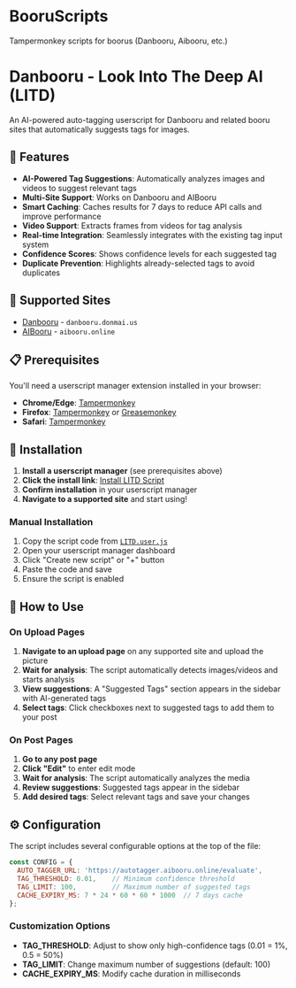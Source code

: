 # BooruScripts
Tampermonkey scripts for boorus (Danbooru, Aibooru, etc.)

# Danbooru - Look Into The Deep AI (LITD)

An AI-powered auto-tagging userscript for Danbooru and related booru sites that automatically suggests tags for images.

## 🚀 Features

- **AI-Powered Tag Suggestions**: Automatically analyzes images and videos to suggest relevant tags
- **Multi-Site Support**: Works on Danbooru and AIBooru
- **Smart Caching**: Caches results for 7 days to reduce API calls and improve performance  
- **Video Support**: Extracts frames from videos for tag analysis
- **Real-time Integration**: Seamlessly integrates with the existing tag input system
- **Confidence Scores**: Shows confidence levels for each suggested tag
- **Duplicate Prevention**: Highlights already-selected tags to avoid duplicates

## 🎯 Supported Sites

- [Danbooru](https://danbooru.donmai.us/) - `danbooru.donmai.us`
- [AIBooru](https://aibooru.online/) - `aibooru.online`

## 📋 Prerequisites

You'll need a userscript manager extension installed in your browser:

- **Chrome/Edge**: [Tampermonkey](https://chrome.google.com/webstore/detail/tampermonkey/dhdgffkkebhmkfjojejmpbldmpobfkfo)
- **Firefox**: [Tampermonkey](https://addons.mozilla.org/en-US/firefox/addon/tampermonkey/) or [Greasemonkey](https://addons.mozilla.org/en-US/firefox/addon/greasemonkey/)
- **Safari**: [Tampermonkey](https://apps.apple.com/us/app/tampermonkey/id1482490089)

## 🔧 Installation

1. **Install a userscript manager** (see prerequisites above)
2. **Click the install link**: [Install LITD Script](https://github.com/Dramorian/BooruScripts/raw/refs/heads/main/LITD.user.js)
3. **Confirm installation** in your userscript manager
4. **Navigate to a supported site** and start using!

### Manual Installation

1. Copy the script code from [`LITD.user.js`](LITD.user.js)
2. Open your userscript manager dashboard
3. Click "Create new script" or "+" button
4. Paste the code and save
5. Ensure the script is enabled

## 📖 How to Use

### On Upload Pages

1. **Navigate to an upload page** on any supported site and upload the picture
2. **Wait for analysis**: The script automatically detects images/videos and starts analysis
3. **View suggestions**: A "Suggested Tags" section appears in the sidebar with AI-generated tags
4. **Select tags**: Click checkboxes next to suggested tags to add them to your post

### On Post Pages

1. **Go to any post page**
2. **Click "Edit"** to enter edit mode
3. **Wait for analysis**: The script automatically analyzes the media
4. **Review suggestions**: Suggested tags appear in the sidebar
5. **Add desired tags**: Select relevant tags and save your changes

## ⚙️ Configuration

The script includes several configurable options at the top of the file:

```javascript
const CONFIG = {
  AUTO_TAGGER_URL: 'https://autotagger.aibooru.online/evaluate',
  TAG_THRESHOLD: 0.01,    // Minimum confidence threshold
  TAG_LIMIT: 100,         // Maximum number of suggested tags
  CACHE_EXPIRY_MS: 7 * 24 * 60 * 60 * 1000  // 7 days cache
};
```

### Customization Options

- **TAG_THRESHOLD**: Adjust to show only high-confidence tags (0.01 = 1%, 0.5 = 50%)
- **TAG_LIMIT**: Change maximum number of suggestions (default: 100)
- **CACHE_EXPIRY_MS**: Modify cache duration in milliseconds
